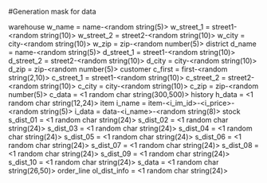 #Generation mask for data


warehouse
	w_name = name-<random string(5)>
	w_street_1 = street1-<random string(10)>
	w_street_2 = street2-<random string(10)>
	w_city = city-<random string(10)>
	w_zip = zip-<random number(5)>
district
	d_name = name-<random string(5)>
	d_street_1 = street1-<random string(10)>
	d_street_2 = street2-<random string(10)>
	d_city = city-<random string(10)>
	d_zip = zip-<random number(5)>
customer
	c_first = first-<random string(2,10)>
	c_street_1 = street1-<random string(10)>
	c_street_2 = street2-<random string(10)>
	c_city = city-<random string(10)>
	c_zip = zip-<random number(5)>
	c_data = <1 random char string(300,500)>
history
	h_data = <1 random char string(12,24)>
item
	i_name = item-<i_im_id>-<i_price>-<random string(5)>
	i_data = data-<i_name>-<random string(8)>
stock
	s_dist_01 = <1 random char string(24)>
	s_dist_02 = <1 random char string(24)>
	s_dist_03 = <1 random char string(24)>
	s_dist_04 = <1 random char string(24)>
	s_dist_05 = <1 random char string(24)>
	s_dist_06 = <1 random char string(24)>
	s_dist_07 = <1 random char string(24)>
	s_dist_08 = <1 random char string(24)>
	s_dist_09 = <1 random char string(24)>
	s_dist_10 = <1 random char string(24)>
	s_data = <1 random char string(26,50)>
order_line
	ol_dist_info = <1 random char string(24)>